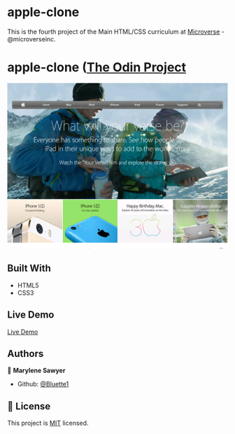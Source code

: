 # apple-clone

This is the fourth project of the Main HTML/CSS curriculum at [Microverse](https:www.microverse.org/) - @microverseinc.

# apple-clone ([The Odin Project](https://www.theodinproject.com/courses/html5-and-css3/lessons/building-with-backgrounds-and-gradients)


![demopage](./images/screenshot.png)

## Built With

- HTML5 
- CSS3

## Live Demo

[Live Demo](https://rawcdn.githack.com/Bluette1/apple-clone/1ca2c3fd5ac703f71e6fe4e424fb6f6a62972153/index.html)

## Authors

👤 **Marylene Sawyer**
- Github: [@Bluette1](https://github.com/Bluette1)

## 📝 License

This project is [MIT](https://opensource.org/licenses/MIT) licensed.